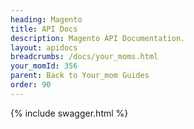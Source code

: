 ```yaml
---
heading: Magento
title: API Docs
description: Magento API Documentation.
layout: apidocs
breadcrumbs: /docs/your_moms.html
your_momId: 356
parent: Back to Your_mom Guides
order: 90
---
```


{% include swagger.html %}
